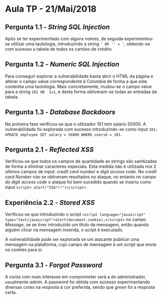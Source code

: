 # Aula TP - 21/Mai/2018

## Pergunta 1.1 - _String SQL Injection_

Após se ter experimentado com alguns nomes, de seguida experimentou-se utilizar uma tautologia, introduzindo a string `' OR '' = '`, obtendo-se com sucesso a tabela de todos os cartões de crédito. 

## Pergunta 1.2 - _Numeric SQL Injection_

Para conseguir explorar a vulnerabilidade basta abrir o HTML da página e alterar o campo value correspondente à Columbia de forma a que este contenha uma tautologia. Mais concretamente, mudou-se o campo value para a string `101 OR  1=1`, e desta forma obtiveram-se todas as entradas da tabela.

## Pergunta 1.3 - _Database Backdoors_

Na primeira fase verificou-se que o utilizador 101 tem salario 55000. A vulnerabilidade foi explorada com sucesso introduzindo-se como input `101; UPDATE employee SET salary = 56000 WHERE userid = 101`.



## Pergunta 2.1 - _Reflected XSS_

Verificou-se que todos os campos de quantidade as strings são sanitizadas de forma a eliminar caracteres especiais. Esta medida não é utilizada nos 2 ultimos campos de input:  _credit card number_ e _digit access code_. No _credit card Number_ não se obtiveram resultados no ataque, no entanto no campo do _digit access code_ o ataque foi bem sucedido quando se inseriu como input `script> alert("SSA!!!")</script>`.

## Experiência 2.2 - _Stored XSS_

Verificou-se que introduzindo o script `<script language="javascript" type="text/javascript">alert(document.cookie);</script>` no campo _Message_, se se tiver introduzido um titulo da mensagem, então quando alguém clicar na mensagem inserida, o script é executado.  

A vulnerabilidade pode ser explorada se um atacante publicar uma mensagem na plataforma, cujo campo de mensagem é um script que envia os cookies para si.



## Pergunta 3.1 - _Forgot Password_

A conta com mais interesse em comprometer será a do administrador, usualmente _admin_. A password foi obtida com sucesso experimentando diversas cores na resposta à cor preferida, sendo que _green_ foi a resposta certa.  



  